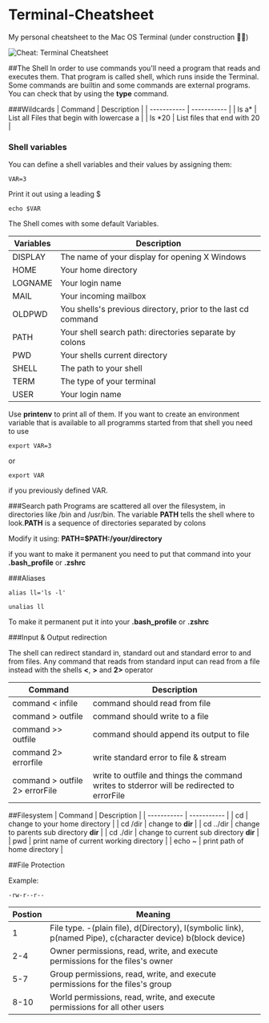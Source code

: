 # Terminal-Cheatsheet
My personal cheatsheet to the Mac OS Terminal (under construction 🚧👷)

![Cheat: Terminal Cheatsheet](https://raw.githubusercontent.com/SebastianBoldt/Cheat/master/terminal.png)

##The Shell
In order to use commands you'll need a program that reads and executes them. That program
is called shell, which runs inside the Terminal. Some commands are builtin and some commands are external programs. You can check that by using the **type** command.

###Wildcards
| Command | Description |
| ----------- | ----------- |
| ls a\* | List all Files that begin with lowercase a |
| ls \*20 | List files that end with 20 |

### Shell variables 
You can define a shell variables and their values by assigning them:
``` 
VAR=3 
```
Print it out using a leading $

``` 
echo $VAR
```

The Shell comes with some default Variables.

| Variables | Description |
| ----------- | ----------- |
| DISPLAY | The name of your display for opening X Windows |
| HOME | Your home directory |
| LOGNAME | Your login name |
| MAIL | Your incoming mailbox |
| OLDPWD | You shells's previous directory, prior to the last cd command |
| PATH | Your shell search path: directories separate by colons |
| PWD | Your shells current directory |
| SHELL | The path to your shell |
| TERM | The type of your terminal |
| USER | Your login name  |

Use **printenv** to print all of them.
If you want to create an environment variable that is available to all programms started from that shell you need to use 
``` 
export VAR=3 
``` 

or 

``` 
export VAR
``` 

if you previously defined VAR.

###Search path
Programs are scattered all over the filesystem, in directories like /bin and /usr/bin. The variable **PATH** tells the shell where to look.**PATH** is a sequence of directories separated by colons

Modify it using: 
**PATH=$PATH:/your/directory**

if you want to make it permanent you need to put that command into your **.bash_profile** or **.zshrc**

###Aliases
``` 
alias ll='ls -l'
```

```
unalias ll
```

To make it permanent put it into your **.bash_profile** or **.zshrc**

###Input & Output redirection 

The shell can redirect standard in, standard out and standard error to and from files.
Any command that reads from standard input can read from a file instead with the shells **<**, **>** and **2>** operator

| Command | Description |
| ----------- | ----------- |
| command < infile | command should read from file |
| command > outfile | command should write to a file |
| command >> outfile | command should append its output to file |
| command 2> errorfile | write standard error to file & stream |
| command > outfile 2> errorFile | write to outfile and things the command writes to stderror will be redirected to errorFile |

##Filesystem
| Command | Description |
| ----------- | ----------- |
| cd | change to your home directory |
| cd /dir | change to **dir** |
| cd ../dir | change to parents sub directory **dir** |
| cd ./dir | change to current sub directory **dir** |
| pwd | print name of current working directory |
| echo ~ | print path of home directory |

##File Protection

Example:
``` 
-rw-r--r--
```

| Postion | Meaning |
| ----------- | ----------- |
| 1 | File type. -(plain file), d(Directory), l(symbolic link), p(named Pipe), c(character device) b(block device) |
| 2-4 | Owner permissions, read, write, and execute permissions for the files's owner |
| 5-7 | Group permissions, read, write, and execute permissions for the files's group |
| 8-10 | World permissions, read, write, and execute permissions for all other users |
